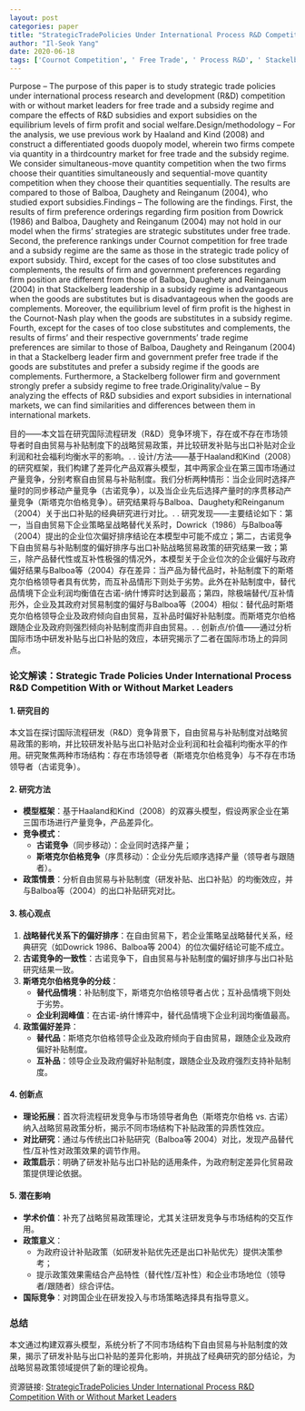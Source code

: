 ```yaml
---
layout: post
categories: paper
title: "StrategicTradePolicies Under International Process R&D Competition With or Without Market Leaders"
author: "Il-Seok Yang"
date: 2020-06-18
tags: ['Cournot Competition', ' Free Trade', ' Process R&D', ' Stackelberg Competition', ' Subsidy Regime']
---
```


Purpose – The purpose of this paper is to study strategic trade policies under international process research and development (R&D) competition with or without market leaders for free trade and a subsidy regime and compare the effects of R&D subsidies and export subsidies on the equilibrium levels of firm profit and social welfare.Design/methodology – For the analysis, we use previous work by Haaland and Kind (2008) and construct a differentiated goods duopoly model, wherein two firms compete via quantity in a thirdcountry market for free trade and the subsidy regime. We consider simultaneous-move quantity competition when the two firms choose their quantities simultaneously and sequential-move quantity competition when they choose their quantities sequentially. The results are compared to those of Balboa, Daughety and Reinganum (2004), who studied export subsidies.Findings – The following are the findings. First, the results of firm preference orderings regarding firm position from Dowrick (1986) and Balboa, Daughety and Reinganum (2004) may not hold in our model when the firms’ strategies are strategic substitutes under free trade. Second, the preference rankings under Cournot competition for free trade and a subsidy regime are the same as those in the strategic trade policy of export subsidy. Third, except for the cases of too close substitutes and complements, the results of firm and government preferences regarding firm position are different from those of Balboa, Daughety and Reinganum (2004) in that Stackelberg leadership in a subsidy regime is advantageous when the goods are substitutes but is disadvantageous when the goods are complements. Moreover, the equilibrium level of firm profit is the highest in the Cournot-Nash play when the goods are substitutes in a subsidy regime. Fourth, except for the cases of too close substitutes and complements, the results of firms’ and their respective governments’ trade regime preferences are similar to those of Balboa, Daughety and Reinganum (2004) in that a Stackelberg leader firm and government prefer free trade if the goods are substitutes and prefer a subsidy regime if the goods are complements. Furthermore, a Stackelberg follower firm and government strongly prefer a subsidy regime to free trade.Originality/value – By analyzing the effects of R&D subsidies and export subsidies in international markets, we can find similarities and differences between them in international markets.

目的——本文旨在研究国际流程研发（R&D）竞争环境下，存在或不存在市场领导者时自由贸易与补贴制度下的战略贸易政策，并比较研发补贴与出口补贴对企业利润和社会福利均衡水平的影响。. . 设计/方法——基于Haaland和Kind（2008）的研究框架，我们构建了差异化产品双寡头模型，其中两家企业在第三国市场通过产量竞争，分别考察自由贸易与补贴制度。我们分析两种情形：当企业同时选择产量时的同步移动产量竞争（古诺竞争），以及当企业先后选择产量时的序贯移动产量竞争（斯塔克尔伯格竞争）。研究结果将与Balboa、Daughety和Reinganum（2004）关于出口补贴的经典研究进行对比。. . 研究发现——主要结论如下：第一，当自由贸易下企业策略呈战略替代关系时，Dowrick（1986）与Balboa等（2004）提出的企业位次偏好排序结论在本模型中可能不成立；第二，古诺竞争下自由贸易与补贴制度的偏好排序与出口补贴战略贸易政策的研究结果一致；第三，除产品替代性或互补性极强的情况外，本模型关于企业位次的企业偏好与政府偏好结果与Balboa等（2004）存在差异：当产品为替代品时，补贴制度下的斯塔克尔伯格领导者具有优势，而互补品情形下则处于劣势。此外在补贴制度中，替代品情境下企业利润均衡值在古诺-纳什博弈时达到最高；第四，除极端替代/互补情形外，企业及其政府对贸易制度的偏好与Balboa等（2004）相似：替代品时斯塔克尔伯格领导企业及政府倾向自由贸易，互补品时偏好补贴制度。而斯塔克尔伯格跟随企业及政府则强烈倾向补贴制度而非自由贸易。. . 创新点/价值——通过分析国际市场中研发补贴与出口补贴的效应，本研究揭示了二者在国际市场上的异同点。

### **论文解读：Strategic Trade Policies Under International Process R&D Competition With or Without Market Leaders**  

#### **1. 研究目的**  
本文旨在探讨国际流程研发（R&D）竞争背景下，自由贸易与补贴制度对战略贸易政策的影响，并比较研发补贴与出口补贴对企业利润和社会福利均衡水平的作用。研究聚焦两种市场结构：存在市场领导者（斯塔克尔伯格竞争）与不存在市场领导者（古诺竞争）。  

#### **2. 研究方法**  
- **模型框架**：基于Haaland和Kind（2008）的双寡头模型，假设两家企业在第三国市场进行产量竞争，产品差异化。  
- **竞争模式**：  
  - **古诺竞争**（同步移动）：企业同时选择产量；  
  - **斯塔克尔伯格竞争**（序贯移动）：企业分先后顺序选择产量（领导者与跟随者）。  
- **政策情景**：分析自由贸易与补贴制度（研发补贴、出口补贴）的均衡效应，并与Balboa等（2004）的出口补贴研究对比。  

#### **3. 核心观点**  
1. **战略替代关系下的偏好排序**：在自由贸易下，若企业策略呈战略替代关系，经典研究（如Dowrick 1986、Balboa等 2004）的位次偏好结论可能不成立。  
2. **古诺竞争的一致性**：古诺竞争下，自由贸易与补贴制度的偏好排序与出口补贴研究结果一致。  
3. **斯塔克尔伯格竞争的分歧**：  
   - **替代品情境**：补贴制度下，斯塔克尔伯格领导者占优；互补品情境下则处于劣势。  
   - **企业利润峰值**：在古诺-纳什博弈中，替代品情境下企业利润均衡值最高。  
4. **政策偏好差异**：  
   - **替代品**：斯塔克尔伯格领导企业及政府倾向于自由贸易，跟随企业及政府偏好补贴制度。  
   - **互补品**：领导企业及政府偏好补贴制度，跟随企业及政府强烈支持补贴制度。  

#### **4. 创新点**  
- **理论拓展**：首次将流程研发竞争与市场领导者角色（斯塔克尔伯格 vs. 古诺）纳入战略贸易政策分析，揭示不同市场结构下补贴政策的异质性效应。  
- **对比研究**：通过与传统出口补贴研究（Balboa等 2004）对比，发现产品替代性/互补性对政策效果的调节作用。  
- **政策启示**：明确了研发补贴与出口补贴的适用条件，为政府制定差异化贸易政策提供理论依据。  

#### **5. 潜在影响**  
- **学术价值**：补充了战略贸易政策理论，尤其关注研发竞争与市场结构的交互作用。  
- **政策意义**：  
  - 为政府设计补贴政策（如研发补贴优先还是出口补贴优先）提供决策参考；  
  - 提示政策效果需结合产品特性（替代性/互补性）和企业市场地位（领导者/跟随者）综合评估。  
- **国际竞争**：对跨国企业在研发投入与市场策略选择具有指导意义。  

### **总结**  
本文通过构建双寡头模型，系统分析了不同市场结构下自由贸易与补贴制度的效果，揭示了研发补贴与出口补贴的差异化影响，并挑战了经典研究的部分结论，为战略贸易政策领域提供了新的理论视角。

资源链接: [StrategicTradePolicies Under International Process R&D Competition With or Without Market Leaders](https://papers.ssrn.com/sol3/papers.cfm?abstract_id=3609584)
